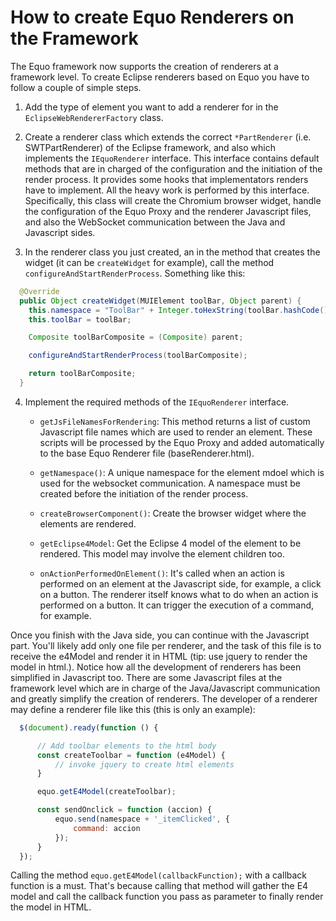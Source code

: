# How to create Equo Renderers on the Framework

The Equo framework now supports the creation of renderers at a framework level. To create Eclipse renderers based on Equo you have to follow a couple of simple steps.

1. Add the type of element you want to add a renderer for in the `EclipseWebRendererFactory` class.

2. Create a renderer class which extends the correct `*PartRenderer` (i.e. SWTPartRenderer) of the Eclipse framework, and also which implements the `IEquoRenderer` interface. This interface contains default methods that are in charged of the configuration and the initiation of the render process. It provides some hooks that implementators renders have to implement. All the heavy work is performed by this interface. Specifically, this class will create the Chromium browser widget, handle the configuration of the Equo Proxy and the renderer Javascript files, and also the WebSocket communication between the Java and Javascript sides.

3. In the renderer class you just created, an in the method that creates the widget (it can be `createWidget` for example), call the method `configureAndStartRenderProcess`. Something like this:

  ```java
    @Override
    public Object createWidget(MUIElement toolBar, Object parent) {
      this.namespace = "ToolBar" + Integer.toHexString(toolBar.hashCode());
      this.toolBar = toolBar;

      Composite toolBarComposite = (Composite) parent;

      configureAndStartRenderProcess(toolBarComposite);

      return toolBarComposite;
    }
  ```

4. Implement the required methods of the `IEquoRenderer` interface.

   - `getJsFileNamesForRendering`: This method returns a list of custom Javascript file names which are used to render an element. These scripts will be processed by the Equo Proxy and added automatically to the base Equo Renderer file (baseRenderer.html).

   - `getNamespace()`: A unique namespace for the element mdoel which is used for the websocket communication. A namespace must be created before the initiation of the render process.

   - `createBrowserComponent()`: Create the browser widget where the elements are rendered.

   - `getEclipse4Model`: Get the Eclipse 4 model of the element to be rendered. This model may involve the element children too.

   - `onActionPerformedOnElement()`: It's called when an action is performed on an element at the Javascript side, for example, a click on a button. The renderer itself knows what to do when an action is performed on a button. It can trigger the execution of a command, for example.

Once you finish with the Java side, you can continue with the Javascript part. You'll likely add only one file per renderer, and the task of this file is to receive the e4Model and render it in HTML (tip: use jquery to render the model in html.). Notice how all the development of renderers has been simplified in Javascript too. There are some Javascript files at the framework level which are in charge of the Java/Javascript communication and greatly simplify the creation of renderers. The developer of a renderer may define a renderer file like this (this is only an example):

```Javascript
  $(document).ready(function () {

      // Add toolbar elements to the html body
      const createToolbar = function (e4Model) {
          // invoke jquery to create html elements
      }

      equo.getE4Model(createToolbar);

      const sendOnclick = function (accion) {
          equo.send(namespace + '_itemClicked', {
              command: accion
          });
      }
  });
```

Calling the method `equo.getE4Model(callbackFunction);` with a callback function is a must. That's because calling that method will gather the E4 model and call the callback function you pass as parameter to finally render the model in HTML.

